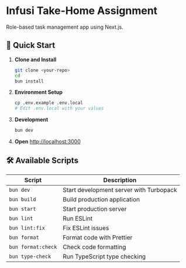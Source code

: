# Infusi Take-Home Assignment

Role-based task management app using Next.js.

## 🚀 Quick Start

1. **Clone and Install**

   ```bash
   git clone <your-repo>
   cd
   bun install
   ```

2. **Environment Setup**

   ```bash
   cp .env.example .env.local
   # Edit .env.local with your values
   ```

3. **Development**

   ```bash
   bun dev
   ```

4. **Open** [http://localhost:3000](http://localhost:3000)

## 🛠️ Available Scripts

| Script             | Description                             |
| ------------------ | --------------------------------------- |
| `bun dev`          | Start development server with Turbopack |
| `bun build`        | Build production application            |
| `bun start`        | Start production server                 |
| `bun lint`         | Run ESLint                              |
| `bun lint:fix`     | Fix ESLint issues                       |
| `bun format`       | Format code with Prettier               |
| `bun format:check` | Check code formatting                   |
| `bun type-check`   | Run TypeScript type checking            |
